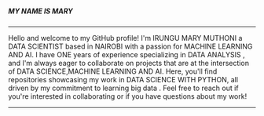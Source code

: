 ##### MY NAME IS MARY 
***
Hello and welcome to my GitHub profile! I'm  IRUNGU MARY MUTHONI  a DATA SCIENTIST based in NAIROBI with a passion for MACHINE LEARNING AND AI. I have ONE years of experience specializing in DATA ANALYSIS , and I'm always eager to collaborate on projects that are at the intersection of DATA SCIENCE,MACHINE LEARNING AND AI. Here, you'll find repositories showcasing my work in DATA SCIENCE WITH PYTHON, all driven by my commitment to learning big data . Feel free to reach out if you're interested in collaborating or if you have questions about my work!
***
